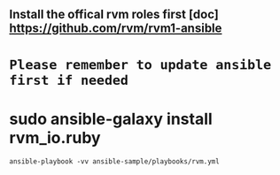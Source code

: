 ## Install the offical rvm roles first  [doc] https://github.com/rvm/rvm1-ansible
# `Please remember to update ansible first if needed`
# sudo ansible-galaxy install rvm_io.ruby 

```
ansible-playbook -vv ansible-sample/playbooks/rvm.yml
```
